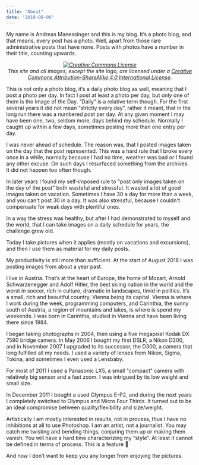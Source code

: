 ```yaml
---
title: "About"
date: "2018-08-08"
---
```


My name is Andreas Manessinger and this is my blog. It’s a photo blog, and that means, every post has a photo. Well, apart from those rare administrative posts that have none. Posts with photos have a number in their title, counting upwards.

<center><em><a rel="license" href="http://creativecommons.org/licenses/by-sa/4.0/"><img alt="Creative Commons License" style="border-width:0" src="https://i.creativecommons.org/l/by-sa/4.0/88x31.png" /></a><br />This site and all images, except the site logo, are licensed under a <a rel="license" href="http://creativecommons.org/licenses/by-sa/4.0/">Creative Commons Attribution-ShareAlike 4.0 International License</a>.</em></center>

This is not only a photo blog, it’s a daily photo blog as well, meaning that I post a photo per day. In fact I post at least a photo per day, but only one of them is the Image of the Day. “Daily” is a relative term though. For the first several years it did not mean “strictly every day”, rather it meant, that in the long run there was a numbered post per day. At any given moment I may have been one, two, seldom more, days behind my schedule. Normally I caught up within a few days, sometimes posting more than one entry per day.

I was never ahead of schedule. The reason was, that I posted images taken on the day that the post represented. This was a hard rule that I broke every once in a while, normally because I had no time, weather was bad or I found any other excuse. On such days I resurfaced something from the archives. It did not happen too often though.

In later years I found my self-imposed rule to "post only images taken on the day of the post" both wasteful and stressful. It wasted a lot of good images taken on vacation. Sometimes I have 30 a day for more than a week, and you can't post 30 in a day. It was also stressful, because I couldn't compensate for weak days with plentiful ones.

In a way the stress was healthy, but after I had demonstrated to myself and the world, that I can take images on a daily schedule for years, the challenge grew old.

Today I take pictures when it applies (mostly on vacations and excursions), and then I use them as material for my daily posts.

My productivity is still more than sufficient. At the start of August 2018 I was posting images from about a year past.

I live in Austria. That’s at the heart of Europe, the home of Mozart, Arnold Schwarzenegger and Adolf Hitler, the best skiing nation in the world and the worst in soccer, rich in culture, dramatic in landscapes, timid in politics. It’s a small, rich and beautiful country, Vienna being its capital. Vienna is where I work during the week, programming computers, and Carinthia, the sunny south of Austria, a region of mountains and lakes, is where is spend my weekends. I was born in Carinthia, studied in Vienna and have been living there since 1984.

I began taking photographs in 2004, then using a five megapixel Kodak DX 7590 bridge camera. In May 2006 I bought my first DSLR, a Nikon D200, and in November 2007 I upgraded to its successor, the D300, a camera that long fulfilled all my needs. I used a variety of lenses from Nikon, Sigma, Tokina, and sometimes I even used a Lensbaby.

For most of 2011 I used a Panasonic LX5, a small "compact" camera with relatively big sensor and a fast zoom. I was intrigued by its low weight and small size. 

In December 2011 I bought a used Olympus E-P2, and during the next years I completely switched to Olympus and Micro Four Thirds. It turned out to be an ideal compromise between quality/flexibility and size/weight.

Artistically I am mostly interested in results, not in process, thus I have no inhibitions at all to use Photoshop. I am an artist, not a journalist. You may catch me twisting and bending things, conjuring them up or making them vanish. You will have a hard time characterizing my “style”. At least it cannot be defined in terms of process. This is a feature 🙂

And now I don’t want to keep you any longer from enjoying the pictures.
